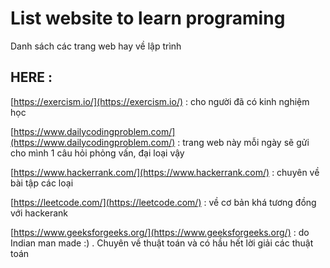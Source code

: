 # List website to learn programing

Danh sách các trang web hay về lập trình

## HERE : 

[https://exercism.io/](https://exercism.io/) : cho người đã có kinh nghiệm học

[https://www.dailycodingproblem.com/](https://www.dailycodingproblem.com/) : trang web này mỗi ngày sẽ gửi cho mình 1 câu hỏi phỏng vấn, đại loại vậy

[https://www.hackerrank.com/](https://www.hackerrank.com/) : chuyên về bài tập các loại

[https://leetcode.com/](https://leetcode.com/) : về cơ bản khá tương đồng với hackerank

[https://www.geeksforgeeks.org/](https://www.geeksforgeeks.org/) : do Indian man made :) . Chuyên về thuật toán và có hầu hết lời giải các thuật toán
